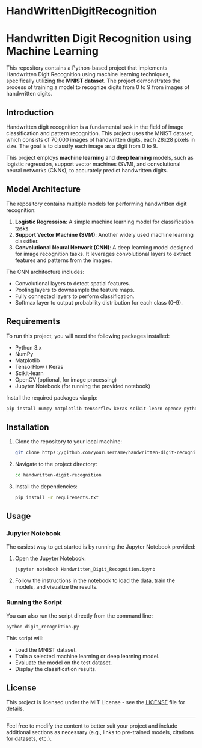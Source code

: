 # HandWrittenDigitRecognition

# Handwritten Digit Recognition using Machine Learning

This repository contains a Python-based project that implements Handwritten Digit Recognition using machine learning techniques, specifically utilizing the **MNIST dataset**. The project demonstrates the process of training a model to recognize digits from 0 to 9 from images of handwritten digits.


## Introduction
Handwritten digit recognition is a fundamental task in the field of image classification and pattern recognition. This project uses the MNIST dataset, which consists of 70,000 images of handwritten digits, each 28x28 pixels in size. The goal is to classify each image as a digit from 0 to 9.

This project employs **machine learning** and **deep learning** models, such as logistic regression, support vector machines (SVM), and convolutional neural networks (CNNs), to accurately predict handwritten digits.

## Model Architecture
The repository contains multiple models for performing handwritten digit recognition:
1. **Logistic Regression**: A simple machine learning model for classification tasks.
2. **Support Vector Machine (SVM)**: Another widely used machine learning classifier.
3. **Convolutional Neural Network (CNN)**: A deep learning model designed for image recognition tasks. It leverages convolutional layers to extract features and patterns from the images.

The CNN architecture includes:
- Convolutional layers to detect spatial features.
- Pooling layers to downsample the feature maps.
- Fully connected layers to perform classification.
- Softmax layer to output probability distribution for each class (0–9).

## Requirements
To run this project, you will need the following packages installed:

- Python 3.x
- NumPy
- Matplotlib
- TensorFlow / Keras
- Scikit-learn
- OpenCV (optional, for image processing)
- Jupyter Notebook (for running the provided notebook)

Install the required packages via pip:

```bash
pip install numpy matplotlib tensorflow keras scikit-learn opencv-python
```

## Installation
1. Clone the repository to your local machine:
   ```bash
   git clone https://github.com/yourusername/handwritten-digit-recognition.git
   ```

2. Navigate to the project directory:
   ```bash
   cd handwritten-digit-recognition
   ```

3. Install the dependencies:
   ```bash
   pip install -r requirements.txt
   ```

## Usage
### Jupyter Notebook
The easiest way to get started is by running the Jupyter Notebook provided:

1. Open the Jupyter Notebook:
   ```bash
   jupyter notebook Handwritten_Digit_Recognition.ipynb
   ```

2. Follow the instructions in the notebook to load the data, train the models, and visualize the results.

### Running the Script
You can also run the script directly from the command line:

```bash
python digit_recognition.py
```

This script will:
- Load the MNIST dataset.
- Train a selected machine learning or deep learning model.
- Evaluate the model on the test dataset.
- Display the classification results.


## License
This project is licensed under the MIT License - see the [LICENSE](LICENSE) file for details.

---

Feel free to modify the content to better suit your project and include additional sections as necessary (e.g., links to pre-trained models, citations for datasets, etc.).
